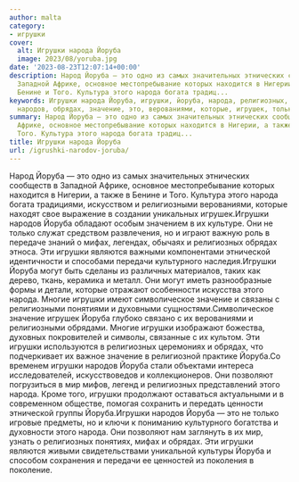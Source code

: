 ```yaml
---
author: malta
category:
- игрушки
cover:
  alt: Игрушки народа Йоруба
  image: 2023/08/yoruba.jpg
date: '2023-08-23T12:07:14+00:00'
description: Народ Йоруба — это одно из самых значительных этнических сообществ в
  Западной Африке, основное местопребывание которых находится в Нигерии, а также в
  Бенине и Того. Культура этого народа богата традиц...
keywords: Игрушки народа Йоруба, игрушки, йоруба, народа, религиозных, религиозными,
  народов, обрядах, значение, это, верованиями, которые, игрушек, только, мифах, являются
summary: Народ Йоруба — это одно из самых значительных этнических сообществ в Западной
  Африке, основное местопребывание которых находится в Нигерии, а также в Бенине и
  Того. Культура этого народа богата традиц...
title: Игрушки народа Йоруба
url: /igrushki-narodov-joruba/
---
```


Народ Йоруба — это одно из самых значительных этнических сообществ в Западной Африке, основное местопребывание которых находится в Нигерии, а также в Бенине и Того. Культура этого народа богата традициями, искусством и религиозными верованиями, которые находят свое выражение в создании уникальных игрушек.Игрушки народов Йоруба обладают особым значением в их культуре. Они не только служат средством развлечения, но и играют важную роль в передаче знаний о мифах, легендах, обычаях и религиозных обрядах этноса. Эти игрушки являются важными компонентами этнической идентичности и способами передачи культурного наследия.Игрушки Йоруба могут быть сделаны из различных материалов, таких как дерево, ткань, керамика и металл. Они могут иметь разнообразные формы и детали, которые отражают особенности искусства этого народа. Многие игрушки имеют символическое значение и связаны с религиозными понятиями и духовными сущностями.Символическое значение игрушек Йоруба глубоко связано с их верованиями и религиозными обрядами. Многие игрушки изображают божества, духовных покровителей и символы, связанные с их культом. Эти игрушки используются в религиозных церемониях и обрядах, что подчеркивает их важное значение в религиозной практике Йоруба.Со временем игрушки народов Йоруба стали объектами интереса исследователей, искусствоведов и коллекционеров. Они позволяют погрузиться в мир мифов, легенд и религиозных представлений этого народа. Кроме того, игрушки продолжают оставаться актуальными и в современном обществе, помогая сохранить и передать ценности этнической группы Йоруба.Игрушки народов Йоруба — это не только игровые предметы, но и ключи к пониманию культурного богатства и духовности этого народа. Они позволяют нам заглянуть в их мир, узнать о религиозных понятиях, мифах и обрядах. Эти игрушки являются живыми свидетельствами уникальной культуры Йоруба и способом сохранения и передачи ее ценностей из поколения в поколение.